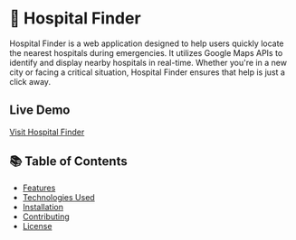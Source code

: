 # 🏥 Hospital Finder

Hospital Finder is a web application designed to help users quickly locate the nearest hospitals during emergencies. It utilizes Google Maps APIs to identify and display nearby hospitals in real-time.
Whether you're in a new city or facing a critical situation, Hospital Finder ensures that help is just a click away.

## Live Demo

[Visit Hospital Finder](https://hospital-finder-eta.vercel.app/)

## 📚 Table of Contents

- [Features](#-features)
- [Technologies Used](#-technologies-used)
- [Installation](#-installation)
- [Contributing](#-contributing)
- [License](#-license)

